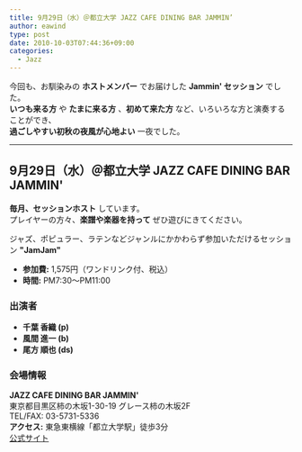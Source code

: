 ```yaml
---
title: 9月29日（水）＠都立大学 JAZZ CAFE DINING BAR JAMMIN’
author: eawind
type: post
date: 2010-10-03T07:44:36+09:00
categories:
  - Jazz
---
```

今回も、お馴染みの **ホストメンバー** でお届けした **Jammin' セッション** でした。  
**いつも来る方** や **たまに来る方** 、**初めて来た方** など、いろいろな方と演奏することができ、  
**過ごしやすい初秋の夜風が心地よい** 一夜でした。

---

## 9月29日（水）＠都立大学 JAZZ CAFE DINING BAR JAMMIN'

**毎月、セッションホスト** しています。  
プレイヤーの方々、**楽譜や楽器を持って** ぜひ遊びにきてください。

ジャズ、ポピュラー、ラテンなどジャンルにかかわらず参加いただけるセッション **"JamJam"**  

- **参加費:** 1,575円（ワンドリンク付、税込）  
- **時間:** PM7:30〜PM11:00  

### 出演者
- **千葉 香織 (p)**  
- **風間 進一 (b)**  
- **尾方 順也 (ds)**  

### 会場情報
**JAZZ CAFE DINING BAR JAMMIN'**  
東京都目黒区柿の木坂1-30-19 グレース柿の木坂2F  
TEL/FAX: 03-5731-5336  
**アクセス:** 東急東横線「都立大学駅」徒歩3分  
[公式サイト](http://www17.ocn.ne.jp/~jammin/index.htm)  
